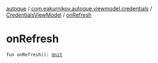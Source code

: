 [autoque](../../index.md) / [com.eakurnikov.autoque.viewmodel.credentials](../index.md) / [CredentialsViewModel](index.md) / [onRefresh](./on-refresh.md)

# onRefresh

`fun onRefresh(): `[`Unit`](https://kotlinlang.org/api/latest/jvm/stdlib/kotlin/-unit/index.html)